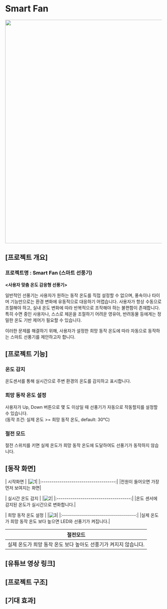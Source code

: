 # Smart Fan
<img src="https://github.com/user-attachments/assets/d59d44d8-bc2c-4038-80a0-ccd6c28630e3"  width="720px">

## [프로젝트 개요]

### 프로젝트명 : Smart Fan (스마트 선풍기)

**<사용자 맞춤 온도 감응형 선풍기>**

일반적인 선풍기는 사용자가 원하는 동작 온도를 직접 설정할 수 없으며, 풍속이나 타이머 기능만으로는 환경 변화에 유동적으로 대응하기 어렵습니다. 사용자가 항상 수동으로 조절해야 하고, 실내 온도 변화에 따라 반복적으로 조작해야 하는 불편함이 존재합니다. 특히 수면 중인 사용자나, 스스로 체온을 조절하기 어려운 영유아, 반려동물 등에게는 정밀한 온도 기반 제어가 필요할 수 있습니다.

이러한 문제를 해결하기 위해, 사용자가 설정한 희망 동작 온도에 따라 자동으로 동작하는 스마트 선풍기를 제안하고자 합니다.<br>

## [프로젝트 기능]

### 온도 감지
온도센서를 통해 실시간으로 주변 환경의 온도를 감지하고 표시합니다.

### 희망 동작 온도 설정
사용자가 Up, Down 버튼으로 몇 도 이상일 때 선풍기가 자동으로 작동할지를 설정할 수 있습니다.<br>
(동작 조건: 실제 온도 >= 희망 동작 온도, default: 30°C)

### 절전 모드
절전 스위치를 키면 실제 온도가 희망 동작 온도에 도달하여도 선풍기가 동작하지 않습니다.

## [동작 화면]

|                시작화면                |
|![1](https://github.com/user-attachments/assets/c2b5809a-cfd6-4323-8577-3a01d4aa5f21)|
|:-------------------------------------:|
|전원이 들어오면 가장 먼저 보여지는 화면|

|            실시간 온도 감지            |
|![2](https://github.com/user-attachments/assets/9e9fa638-337e-44f6-a810-c437ae49aec3)|
|:-------------------------------------:|
|온도 센서에 감지된 온도가 실시간으로 변화합니다.|

|           희망 동작 온도 설정           |
|![3](https://github.com/user-attachments/assets/8ea21a61-ddbb-4df5-b9e3-d956cf695ce3)|
|:-------------------------------------:|
|실제 온도가 희망 동작 온도 보다 높으면 LED와 선풍기가 켜집니다.|

|                절전모드                |
|:-------------------------------------:|
|실제 온도가 희망 동작 온도 보다 높아도 선풍기가 켜지지 않습니다.|

## [유튜브 영상 링크]

## [프로젝트 구조]

## [기대 효과]

